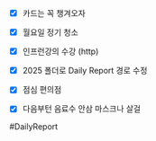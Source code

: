 
- [x] 카드는 꼭 챙겨오자 
- [x] 월요일 정기 청소  
- [x] 인프런강의 수강 (http)
- [x] 2025 폴더로 Daily Report 경로 수정
- [x] 점심 편의점 
- [x] 다음부턴 음료수 안삼 마스크나 살걸 



#DailyReport 